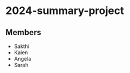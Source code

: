 # 2024-summary-project

## Members

- Sakthi
- Kaien
- Angela
- Sarah

<Description of your project>
